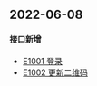 ## 2022-06-08

#### 接口新增

- [E1001 登录](http://localhost:5533/docs#tag/E/operation/ManagerEmployeeSignin)
- [E1002 更新二维码](http://localhost:5533/docs#tag/E/operation/ManagerEmployeeQrcode)